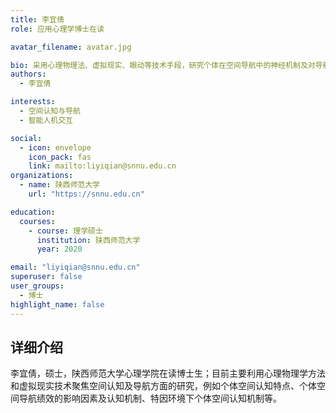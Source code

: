 ```yaml
---
title: 李宜倩
role: 应用心理学博士在读

avatar_filename: avatar.jpg

bio: 采用心理物理法、虚拟现实、眼动等技术手段，研究个体在空间导航中的神经机制及对导航绩效的提升应用。
authors:
  - 李宜倩

interests:
  - 空间认知与导航
  - 智能人机交互

social:
  - icon: envelope
    icon_pack: fas
    link: mailto:liyiqian@snnu.edu.cn
organizations:
  - name: 陕西师范大学
    url: "https://snnu.edu.cn"

education:
  courses:
    - course: 理学硕士
      institution: 陕西师范大学
      year: 2020

email: "liyiqian@snnu.edu.cn"
superuser: false
user_groups:
  - 博士
highlight_name: false
---
```

## 详细介绍
李宜倩，硕士，陕西师范大学心理学院在读博士生；目前主要利用心理物理学方法和虚拟现实技术聚焦空间认知及导航方面的研究，例如个体空间认知特点、个体空间导航绩效的影响因素及认知机制、特因环境下个体空间认知机制等。
